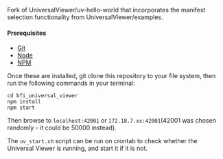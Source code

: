 Fork of UniversalViewer/uv-hello-world that incorporates the manifest selection functionality from UniversalViewer/examples.

#### Prerequisites

- [Git](https://git-scm.com/)
- [Node](https://nodejs.org/)
- [NPM](https://www.npmjs.com/)

Once these are installed, git clone this repository to your file system, then run the following commands in your terminal:

```
cd bfi_universal_viewer
npm install
npm start
```

Then browse to `localhost:42001` or `172.18.7.xx:42001`(42001 was chosen randomly - it could be 50000 instead).

The `uv_start.sh` script can be run on crontab to check whether the Universal Viewer is running, and start it if it is not.
